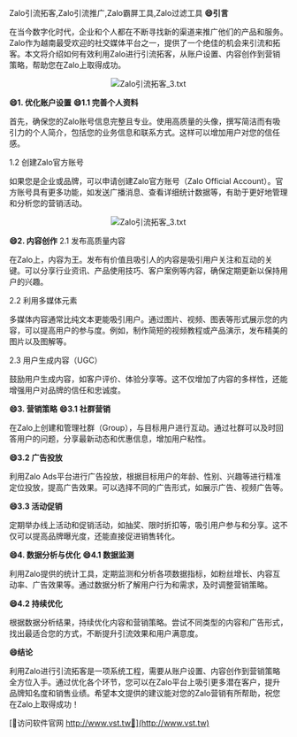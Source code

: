 Zalo引流拓客,Zalo引流推广,Zalo霸屏工具,Zalo过滤工具
**😄引言**

在当今数字化时代，企业和个人都在不断寻找新的渠道来推广他们的产品和服务。Zalo作为越南最受欢迎的社交媒体平台之一，提供了一个绝佳的机会来引流和拓客。本文将介绍如何有效利用Zalo进行引流拓客，从账户设置、内容创作到营销策略，帮助您在Zalo上取得成功。

 <center><img src="https://vst.tw/MP4/tuiguang/png/6.png" alt="Zalo引流拓客_3.txt"></center>

**😄1. 优化账户设置**
**😄1.1 完善个人资料**

首先，确保您的Zalo账号信息完整且专业。使用高质量的头像，撰写简洁而有吸引力的个人简介，包括您的业务信息和联系方式。这样可以增加用户对您的信任感。

1.2 创建Zalo官方账号

如果您是企业或品牌，可以申请创建Zalo官方账号（Zalo Official Account）。官方账号具有更多功能，如发送广播消息、查看详细统计数据等，有助于更好地管理和分析您的营销活动。

 <center><img src="https://vst.tw/MP4/tuiguang/png/8.png" alt="Zalo引流拓客_3.txt"></center>

**😄2. 内容创作**
2.1 发布高质量内容

在Zalo上，内容为王。发布有价值且吸引人的内容是吸引用户关注和互动的关键。可以分享行业资讯、产品使用技巧、客户案例等内容，确保定期更新以保持用户的兴趣。

2.2 利用多媒体元素

多媒体内容通常比纯文本更能吸引用户。通过图片、视频、图表等形式展示您的内容，可以提高用户的参与度。例如，制作简短的视频教程或产品演示，发布精美的图片以及图解等。

2.3 用户生成内容（UGC）

鼓励用户生成内容，如客户评价、体验分享等。这不仅增加了内容的多样性，还能增强用户对品牌的信任和忠诚度。

**😄3. 营销策略**
**😄3.1 社群营销**

在Zalo上创建和管理社群（Group），与目标用户进行互动。通过社群可以及时回答用户的问题，分享最新动态和优惠信息，增加用户粘性。

**😄3.2 广告投放**

利用Zalo Ads平台进行广告投放，根据目标用户的年龄、性别、兴趣等进行精准定位投放，提高广告效果。可以选择不同的广告形式，如展示广告、视频广告等。

**😄3.3 活动促销**

定期举办线上活动和促销活动，如抽奖、限时折扣等，吸引用户参与和分享。这不仅可以提高品牌曝光度，还能直接促进销售转化。

**😄4. 数据分析与优化**
**😄4.1 数据监测**

利用Zalo提供的统计工具，定期监测和分析各项数据指标，如粉丝增长、内容互动率、广告效果等。通过数据分析了解用户行为和需求，及时调整营销策略。

**😄4.2 持续优化**

根据数据分析结果，持续优化内容和营销策略。尝试不同类型的内容和广告形式，找出最适合您的方式，不断提升引流效果和用户满意度。

**😄结论**

利用Zalo进行引流拓客是一项系统工程，需要从账户设置、内容创作到营销策略全方位入手。通过优化各个环节，您可以在Zalo平台上吸引更多潜在客户，提升品牌知名度和销售业绩。希望本文提供的建议能对您的Zalo营销有所帮助，祝您在Zalo上取得成功！


[👻访问软件官网 http://www.vst.tw👻](http://www.vst.tw)
